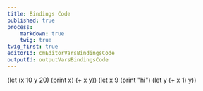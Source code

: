 ```yaml
---
title: Bindings Code
published: true
process:
    markdown: true
    twig: true
twig_first: true
editorId: cmEditorVarsBindingsCode
outputId: outputVarsBindingsCode
---
```

(let (x 10
      y 20)
  (print x)
  (+ x y))
(let x 9
  (print "hi")
  (let y (+ x 1)
    y))
